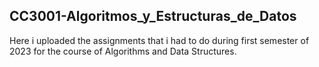 ## CC3001-Algoritmos_y_Estructuras_de_Datos

Here i uploaded the assignments that i had to do during first semester of 2023 for the course of Algorithms and Data Structures.
